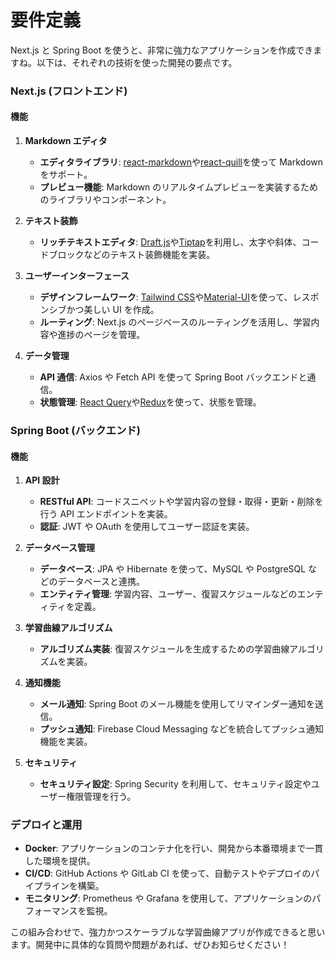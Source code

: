 # 要件定義

Next.js と Spring Boot を使うと、非常に強力なアプリケーションを作成できますね。以下は、それぞれの技術を使った開発の要点です。

### **Next.js (フロントエンド)**

#### **機能**

1. **Markdown エディタ**

   - **エディタライブラリ**: [react-markdown](https://github.com/remarkjs/react-markdown)や[react-quill](https://github.com/zenoamaro/react-quill)を使って Markdown をサポート。
   - **プレビュー機能**: Markdown のリアルタイムプレビューを実装するためのライブラリやコンポーネント。

2. **テキスト装飾**

   - **リッチテキストエディタ**: [Draft.js](https://draftjs.org/)や[Tiptap](https://tiptap.dev/)を利用し、太字や斜体、コードブロックなどのテキスト装飾機能を実装。

3. **ユーザーインターフェース**

   - **デザインフレームワーク**: [Tailwind CSS](https://tailwindcss.com/)や[Material-UI](https://mui.com/)を使って、レスポンシブかつ美しい UI を作成。
   - **ルーティング**: Next.js のページベースのルーティングを活用し、学習内容や進捗のページを管理。

4. **データ管理**
   - **API 通信**: Axios や Fetch API を使って Spring Boot バックエンドと通信。
   - **状態管理**: [React Query](https://react-query.tanstack.com/)や[Redux](https://redux.js.org/)を使って、状態を管理。

### **Spring Boot (バックエンド)**

#### **機能**

1. **API 設計**

   - **RESTful API**: コードスニペットや学習内容の登録・取得・更新・削除を行う API エンドポイントを実装。
   - **認証**: JWT や OAuth を使用してユーザー認証を実装。

2. **データベース管理**

   - **データベース**: JPA や Hibernate を使って、MySQL や PostgreSQL などのデータベースと連携。
   - **エンティティ管理**: 学習内容、ユーザー、復習スケジュールなどのエンティティを定義。

3. **学習曲線アルゴリズム**

   - **アルゴリズム実装**: 復習スケジュールを生成するための学習曲線アルゴリズムを実装。

4. **通知機能**

   - **メール通知**: Spring Boot のメール機能を使用してリマインダー通知を送信。
   - **プッシュ通知**: Firebase Cloud Messaging などを統合してプッシュ通知機能を実装。

5. **セキュリティ**
   - **セキュリティ設定**: Spring Security を利用して、セキュリティ設定やユーザー権限管理を行う。

### **デプロイと運用**

- **Docker**: アプリケーションのコンテナ化を行い、開発から本番環境まで一貫した環境を提供。
- **CI/CD**: GitHub Actions や GitLab CI を使って、自動テストやデプロイのパイプラインを構築。
- **モニタリング**: Prometheus や Grafana を使用して、アプリケーションのパフォーマンスを監視。

この組み合わせで、強力かつスケーラブルな学習曲線アプリが作成できると思います。開発中に具体的な質問や問題があれば、ぜひお知らせください！
